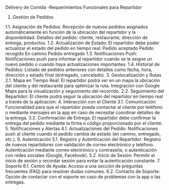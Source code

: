 Delivery de Comida -Requerimientos Funcionales para Repartidor
1. Gestión de Pedidos


1.1. Asignación de Pedidos:
  Recepción de nuevos pedidos asignados automáticamente en función de la ubicación del repartidor y la disponibilidad.
  Detalles del pedido: cliente, restaurante, dirección de entrega, productos.
1.2. Actualización de Estado:
El repartidor debe poder actualizar el estado del pedido en tiempo real:
  Pedido aceptado
  Pedido recogido
  En camino
  Pedido entregado
1.3. Notificaciones Push:
  Notificaciones push para informar al repartidor cuando se le asigne un nuevo pedido o cuando haya actualizaciones importantes.
1.4. Historial de Pedidos:
  Listado de pedidos anteriores con detalles como fecha, hora, dirección y estado final (entregado, cancelado).
3. Geolocalización y Rutas
2.1. Mapa en Tiempo Real:
  El repartidor podrá ver en un mapa la ubicación del cliente y del restaurante para optimizar la ruta.
  Integración con Google Maps para la visualización y seguimiento del recorrido.
2.2. Seguimiento del Repartidor:
  El cliente podrá seguir la ubicación del repartidor en tiempo real a través de la aplicación.
4. Interacción con el Cliente
3.1. Comunicación:
  Funcionalidad para que el repartidor pueda contactar al cliente por teléfono o mediante mensajes en la app en caso de necesitar coordinar detalles de la entrega.
3.2. Confirmación de Entrega:
  El repartidor debe confirmar la entrega del pedido mediante la firma o código proporcionado por el cliente.
5. Notificaciones y Alertas
4.1. Actualizaciones del Pedido:
  Notificaciones push al cliente cuando el pedido cambia de estado (en camino, entregado, etc.).
6. Autenticación
5.1. Registro y Autenticación del Repartidor:
  Registro de nuevos repartidores con validación de correo electrónico y teléfono.
  Autenticación mediante correo electrónico y contraseña, o autenticación con redes sociales (Google, Facebook).
5.2. Inicio de Sesión:
  Permitir el inicio de sesión y recordar sesión para evitar la autenticación constante.
7. Soporte
6.1. Centro de Ayuda:
  Acceso a una sección de preguntas frecuentes (FAQ) para resolver dudas comunes.
6.2. Contacto de Soporte:
  Opción de contactar con el soporte en caso de problemas con la app o las entregas.
